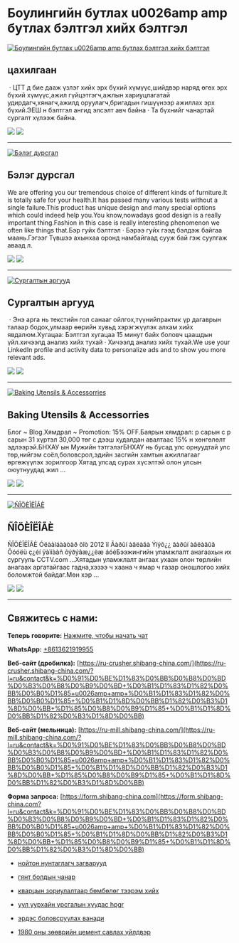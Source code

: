 # Боулингийн бутлах u0026amp amp бутлах бэлтгэл хийх бэлтгэл

<a href="https://swt.shibang-china.com/?l=ru&img&k=%D0%91%D0%BE%D1%83%D0%BB%D0%B8%D0%BD%D0%B3%D0%B8%D0%B9%D0%BD+%D0%B1%D1%83%D1%82%D0%BB%D0%B0%D1%85+u0026amp+amp+%D0%B1%D1%83%D1%82%D0%BB%D0%B0%D1%85+%D0%B1%D1%8D%D0%BB%D1%82%D0%B3%D1%8D%D0%BB+%D1%85%D0%B8%D0%B9%D1%85+%D0%B1%D1%8D%D0%BB%D1%82%D0%B3%D1%8D%D0%BB" target="_blank">![Боулингийн бутлах u0026amp amp бутлах бэлтгэл хийх бэлтгэл](http://static.shibang-china.com/all-800x300/325.jpg)</a>

## цахилгаан
&nbsp;&#0183;&#32;ЦТТ д бие дааж үзлэг хийх эрх бүхий хүмүүс,шийдвэр наряд өгөх эрх бүхий хүмүүс,ажил гүйцэтгэгч,ажлын хариуцлагатай удирдагч,хянагч,ажилд оруулагч,бригадын гишүүнээр ажиллах эрх бүхий.ЭЕШ н бэлтгэл ангид элсэлт авч байна&nbsp;&#0183;&#32;Та бүхнийг чанартай сургалт хүлээж байна.


<a href="https://whatsapp.shibangsoft.com/WhatsApp.php" target="_blank" title="WhatsApp">![](http://static.shibang-china.com/icon/whatsapp.png)</a> <a href="https://swt.shibang-china.com/?l=ru&icon&k=%D0%91%D0%BE%D1%83%D0%BB%D0%B8%D0%BD%D0%B3%D0%B8%D0%B9%D0%BD+%D0%B1%D1%83%D1%82%D0%BB%D0%B0%D1%85+u0026amp+amp+%D0%B1%D1%83%D1%82%D0%BB%D0%B0%D1%85+%D0%B1%D1%8D%D0%BB%D1%82%D0%B3%D1%8D%D0%BB+%D1%85%D0%B8%D0%B9%D1%85+%D0%B1%D1%8D%D0%BB%D1%82%D0%B3%D1%8D%D0%BB" target="_blank">![](http://static.shibang-china.com/icon/chat-ru.png)</a>

---

<a href="https://swt.shibang-china.com/?l=ru&img&k=%D0%91%D0%BE%D1%83%D0%BB%D0%B8%D0%BD%D0%B3%D0%B8%D0%B9%D0%BD+%D0%B1%D1%83%D1%82%D0%BB%D0%B0%D1%85+u0026amp+amp+%D0%B1%D1%83%D1%82%D0%BB%D0%B0%D1%85+%D0%B1%D1%8D%D0%BB%D1%82%D0%B3%D1%8D%D0%BB+%D1%85%D0%B8%D0%B9%D1%85+%D0%B1%D1%8D%D0%BB%D1%82%D0%B3%D1%8D%D0%BB" target="_blank">![Бэлэг дурсгал](http://static.shibang-china.com/all-800x300/1147.jpg)</a>

## Бэлэг дурсгал
We are offering you our tremendous choice of different kinds of furniture.It is totally safe for your health.It has passed many various tests without a single failure.This product has unique design and many special options which could indeed help you.You know,nowadays good design is a really important thing.Fashion in this case is really interesting phenomenon we often like things that.Бэр гуйх бэлтгэл&nbsp;&#0183;&#32;Бэрээ гуйх гээд бэлдэж байгаа маань.Гэгээг Түвшээ ахынхаа оронд намбайгаад сууж бай гэж суулгаж аваад л.


<a href="https://whatsapp.shibangsoft.com/WhatsApp.php" target="_blank" title="WhatsApp">![](http://static.shibang-china.com/icon/whatsapp.png)</a> <a href="https://swt.shibang-china.com/?l=ru&icon&k=%D0%91%D0%BE%D1%83%D0%BB%D0%B8%D0%BD%D0%B3%D0%B8%D0%B9%D0%BD+%D0%B1%D1%83%D1%82%D0%BB%D0%B0%D1%85+u0026amp+amp+%D0%B1%D1%83%D1%82%D0%BB%D0%B0%D1%85+%D0%B1%D1%8D%D0%BB%D1%82%D0%B3%D1%8D%D0%BB+%D1%85%D0%B8%D0%B9%D1%85+%D0%B1%D1%8D%D0%BB%D1%82%D0%B3%D1%8D%D0%BB" target="_blank">![](http://static.shibang-china.com/icon/chat-ru.png)</a>

---

<a href="https://swt.shibang-china.com/?l=ru&img&k=%D0%91%D0%BE%D1%83%D0%BB%D0%B8%D0%BD%D0%B3%D0%B8%D0%B9%D0%BD+%D0%B1%D1%83%D1%82%D0%BB%D0%B0%D1%85+u0026amp+amp+%D0%B1%D1%83%D1%82%D0%BB%D0%B0%D1%85+%D0%B1%D1%8D%D0%BB%D1%82%D0%B3%D1%8D%D0%BB+%D1%85%D0%B8%D0%B9%D1%85+%D0%B1%D1%8D%D0%BB%D1%82%D0%B3%D1%8D%D0%BB" target="_blank">![Сургалтын аргууд](http://static.shibang-china.com/all-800x300/1463.jpg)</a>

## Сургалтын аргууд
&nbsp;&#0183;&#32;Энэ арга нь текстийн гол санааг ойлгох,түүнийпрактик үр дагаврын талаар бодох,улмаар өөрийн хувьд хэрэгжүүлэх алхам хийх явдалюм.Хугацаа: Бэлтгэл хугацаа 15 минут байх боловч цаашдын үйл.хичээлд анализ хийх тухай&nbsp;&#0183;&#32;Хичээлд анализ хийх тухай.We use your LinkedIn profile and activity data to personalize ads and to show you more relevant ads.


<a href="https://whatsapp.shibangsoft.com/WhatsApp.php" target="_blank" title="WhatsApp">![](http://static.shibang-china.com/icon/whatsapp.png)</a> <a href="https://swt.shibang-china.com/?l=ru&icon&k=%D0%91%D0%BE%D1%83%D0%BB%D0%B8%D0%BD%D0%B3%D0%B8%D0%B9%D0%BD+%D0%B1%D1%83%D1%82%D0%BB%D0%B0%D1%85+u0026amp+amp+%D0%B1%D1%83%D1%82%D0%BB%D0%B0%D1%85+%D0%B1%D1%8D%D0%BB%D1%82%D0%B3%D1%8D%D0%BB+%D1%85%D0%B8%D0%B9%D1%85+%D0%B1%D1%8D%D0%BB%D1%82%D0%B3%D1%8D%D0%BB" target="_blank">![](http://static.shibang-china.com/icon/chat-ru.png)</a>

---

<a href="https://swt.shibang-china.com/?l=ru&img&k=%D0%91%D0%BE%D1%83%D0%BB%D0%B8%D0%BD%D0%B3%D0%B8%D0%B9%D0%BD+%D0%B1%D1%83%D1%82%D0%BB%D0%B0%D1%85+u0026amp+amp+%D0%B1%D1%83%D1%82%D0%BB%D0%B0%D1%85+%D0%B1%D1%8D%D0%BB%D1%82%D0%B3%D1%8D%D0%BB+%D1%85%D0%B8%D0%B9%D1%85+%D0%B1%D1%8D%D0%BB%D1%82%D0%B3%D1%8D%D0%BB" target="_blank">![Baking Utensils &amp; Accessorries](http://static.shibang-china.com/all-800x300/110.jpg)</a>

## Baking Utensils &amp; Accessorries
Блог ~ Blog.Хямдрал ~ Promotion: 15% OFF.Баярын хямдрал: р сарын с р сарын 31 хүртэл 30,000 төг с дээш худалдан авалтаас 15% н хөнгөлөлт эдлээрэй.БНХАУ ын Мужийн тэтгэлэгБНХАУ нь бусад улс орнуудтай улс төр,нийгэм соёл,боловсрол,эдийн засгийн хамтын ажиллагааг өргөжүүлэх зорилгоор Хятад улсад сурах хүсэлтэй олон улсын оюутнуудад жил …


<a href="https://whatsapp.shibangsoft.com/WhatsApp.php" target="_blank" title="WhatsApp">![](http://static.shibang-china.com/icon/whatsapp.png)</a> <a href="https://swt.shibang-china.com/?l=ru&icon&k=%D0%91%D0%BE%D1%83%D0%BB%D0%B8%D0%BD%D0%B3%D0%B8%D0%B9%D0%BD+%D0%B1%D1%83%D1%82%D0%BB%D0%B0%D1%85+u0026amp+amp+%D0%B1%D1%83%D1%82%D0%BB%D0%B0%D1%85+%D0%B1%D1%8D%D0%BB%D1%82%D0%B3%D1%8D%D0%BB+%D1%85%D0%B8%D0%B9%D1%85+%D0%B1%D1%8D%D0%BB%D1%82%D0%B3%D1%8D%D0%BB" target="_blank">![](http://static.shibang-china.com/icon/chat-ru.png)</a>

---

<a href="https://swt.shibang-china.com/?l=ru&img&k=%D0%91%D0%BE%D1%83%D0%BB%D0%B8%D0%BD%D0%B3%D0%B8%D0%B9%D0%BD+%D0%B1%D1%83%D1%82%D0%BB%D0%B0%D1%85+u0026amp+amp+%D0%B1%D1%83%D1%82%D0%BB%D0%B0%D1%85+%D0%B1%D1%8D%D0%BB%D1%82%D0%B3%D1%8D%D0%BB+%D1%85%D0%B8%D0%B9%D1%85+%D0%B1%D1%8D%D0%BB%D1%82%D0%B3%D1%8D%D0%BB" target="_blank">![&#209;&#206;&#214;&#200;&#206;&#203;&#206;&#195;&#200;](http://static.shibang-china.com/all-800x300/1261.jpg)</a>

## &#209;&#206;&#214;&#200;&#206;&#203;&#206;&#195;&#200;
&#209;&#206;&#214;&#200;&#206;&#203;&#206;&#195;&#200; &#211;&#235;&#224;&#224;&#237;&#225;&#224;&#224;&#242;&#224;&#240; &#245;&#238;&#242; 2012 &#238;&#237; &#195;&#224;&#240;&#251;&#237; &#224;&#226;&#235;&#224;&#227;&#224; &#221;&#237;&#253;&#245;&#191;&#191; &#227;&#224;&#240;&#251;&#237; &#224;&#226;&#235;&#224;&#227;&#251;&#227; &#213;&#243;&#243;&#235;&#252; &#231;&#191;&#233;&#237; &#255;&#224;&#236;&#237;&#224;&#224;&#241; &#245;&#253;&#240;&#253;&#227;&#230;&#191;&#191;&#235;&#230; &#225;&#243;&#233;Бээжингийн уламжлалт анагаахын их сургууль CCTV.com …Хятадын уламжлалт ангаах ухаан олон төрлийн анагаах аргатайгаас гадна,хэзээ ч хаана ч ямар ч газар оношлогоо хийх боломжтой байдаг.Мөн хэр …


<a href="https://whatsapp.shibangsoft.com/WhatsApp.php" target="_blank" title="WhatsApp">![](http://static.shibang-china.com/icon/whatsapp.png)</a> <a href="https://swt.shibang-china.com/?l=ru&icon&k=%D0%91%D0%BE%D1%83%D0%BB%D0%B8%D0%BD%D0%B3%D0%B8%D0%B9%D0%BD+%D0%B1%D1%83%D1%82%D0%BB%D0%B0%D1%85+u0026amp+amp+%D0%B1%D1%83%D1%82%D0%BB%D0%B0%D1%85+%D0%B1%D1%8D%D0%BB%D1%82%D0%B3%D1%8D%D0%BB+%D1%85%D0%B8%D0%B9%D1%85+%D0%B1%D1%8D%D0%BB%D1%82%D0%B3%D1%8D%D0%BB" target="_blank">![](http://static.shibang-china.com/icon/chat-ru.png)</a>

---
## Свяжитесь с нами:

**Теперь говорите:** [Нажмите, чтобы начать чат](https://swt.shibang-china.com?l=ru&contact&k=%D0%91%D0%BE%D1%83%D0%BB%D0%B8%D0%BD%D0%B3%D0%B8%D0%B9%D0%BD+%D0%B1%D1%83%D1%82%D0%BB%D0%B0%D1%85+u0026amp+amp+%D0%B1%D1%83%D1%82%D0%BB%D0%B0%D1%85+%D0%B1%D1%8D%D0%BB%D1%82%D0%B3%D1%8D%D0%BB+%D1%85%D0%B8%D0%B9%D1%85+%D0%B1%D1%8D%D0%BB%D1%82%D0%B3%D1%8D%D0%BB)

**WhatsApp:**  [+8613621919955](https://whatsapp.shibangsoft.com/WhatsApp.php)

**Веб-сайт (дробилка):** [https://ru-crusher.shibang-china.com/](https://ru-crusher.shibang-china.com/?l=ru&contact&k=%D0%91%D0%BE%D1%83%D0%BB%D0%B8%D0%BD%D0%B3%D0%B8%D0%B9%D0%BD+%D0%B1%D1%83%D1%82%D0%BB%D0%B0%D1%85+u0026amp+amp+%D0%B1%D1%83%D1%82%D0%BB%D0%B0%D1%85+%D0%B1%D1%8D%D0%BB%D1%82%D0%B3%D1%8D%D0%BB+%D1%85%D0%B8%D0%B9%D1%85+%D0%B1%D1%8D%D0%BB%D1%82%D0%B3%D1%8D%D0%BB)

**Веб-сайт (мельница):** [https://ru-mill.shibang-china.com/](https://ru-mill.shibang-china.com/?l=ru&contact&k=%D0%91%D0%BE%D1%83%D0%BB%D0%B8%D0%BD%D0%B3%D0%B8%D0%B9%D0%BD+%D0%B1%D1%83%D1%82%D0%BB%D0%B0%D1%85+u0026amp+amp+%D0%B1%D1%83%D1%82%D0%BB%D0%B0%D1%85+%D0%B1%D1%8D%D0%BB%D1%82%D0%B3%D1%8D%D0%BB+%D1%85%D0%B8%D0%B9%D1%85+%D0%B1%D1%8D%D0%BB%D1%82%D0%B3%D1%8D%D0%BB)

**Форма запроса:** [https://form.shibang-china.com](https://form.shibang-china.com?l=ru&contact&k=%D0%91%D0%BE%D1%83%D0%BB%D0%B8%D0%BD%D0%B3%D0%B8%D0%B9%D0%BD+%D0%B1%D1%83%D1%82%D0%BB%D0%B0%D1%85+u0026amp+amp+%D0%B1%D1%83%D1%82%D0%BB%D0%B0%D1%85+%D0%B1%D1%8D%D0%BB%D1%82%D0%B3%D1%8D%D0%BB+%D1%85%D0%B8%D0%B9%D1%85+%D0%B1%D1%8D%D0%BB%D1%82%D0%B3%D1%8D%D0%BB)

* [нойтон нунтаглагч загварууд](../126/%D0%BD%D0%BE%D0%B9%D1%82%D0%BE%D0%BD%20%D0%BD%D1%83%D0%BD%D1%82%D0%B0%D0%B3%D0%BB%D0%B0%D0%B3%D1%87%20%D0%B7%D0%B0%D0%B3%D0%B2%D0%B0%D1%80%D1%83%D1%83%D0%B4.md)

* [гянт болдын чанар](../127/%D0%B3%D1%8F%D0%BD%D1%82%20%D0%B1%D0%BE%D0%BB%D0%B4%D1%8B%D0%BD%20%D1%87%D0%B0%D0%BD%D0%B0%D1%80.md)

* [кварцын зориулалтаар бөмбөлөг тээрэм хийх](../127/%D0%BA%D0%B2%D0%B0%D1%80%D1%86%D1%8B%D0%BD%20%D0%B7%D0%BE%D1%80%D0%B8%D1%83%D0%BB%D0%B0%D0%BB%D1%82%D0%B0%D0%B0%D1%80%20%D0%B1%D3%A9%D0%BC%D0%B1%D3%A9%D0%BB%D3%A9%D0%B3%20%D1%82%D1%8D%D1%8D%D1%80%D1%8D%D0%BC%20%D1%85%D0%B8%D0%B9%D1%85.md)

* [уул уурхайн урсгалын хуудас hpgr](../130/%D1%83%D1%83%D0%BB%20%D1%83%D1%83%D1%80%D1%85%D0%B0%D0%B9%D0%BD%20%D1%83%D1%80%D1%81%D0%B3%D0%B0%D0%BB%D1%8B%D0%BD%20%D1%85%D1%83%D1%83%D0%B4%D0%B0%D1%81%20hpgr.md)

* [эрдэс боловсруулах ванади](../129/%D1%8D%D1%80%D0%B4%D1%8D%D1%81%20%D0%B1%D0%BE%D0%BB%D0%BE%D0%B2%D1%81%D1%80%D1%83%D1%83%D0%BB%D0%B0%D1%85%20%D0%B2%D0%B0%D0%BD%D0%B0%D0%B4%D0%B8.md)

* [1980 оны зөөврийн цемент савлах үйлдвэр](../128/1980%20%D0%BE%D0%BD%D1%8B%20%D0%B7%D3%A9%D3%A9%D0%B2%D1%80%D0%B8%D0%B9%D0%BD%20%D1%86%D0%B5%D0%BC%D0%B5%D0%BD%D1%82%20%D1%81%D0%B0%D0%B2%D0%BB%D0%B0%D1%85%20%D2%AF%D0%B9%D0%BB%D0%B4%D0%B2%D1%8D%D1%80.md)